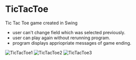 # TicTacToe
Tic Tac Toe game created in Swing

- user can't change field which was selected previously.
- user can play again without rerunning program.
- program displays appriopriate messages of game ending.

![TicTacToe1](https://user-images.githubusercontent.com/101829057/169903578-6953fd2d-d54e-400d-80f4-6dbb21f27ab4.PNG)
![TicTacToe2](https://user-images.githubusercontent.com/101829057/169903581-c0b25f6c-e417-4e86-8274-1fefff61f926.PNG)
![TicTacToe3](https://user-images.githubusercontent.com/101829057/169903584-118c834a-6820-405e-83ac-1d8fb06690a7.PNG)

